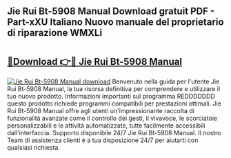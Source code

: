 ## Jie Rui Bt-5908 Manual Download gratuit PDF - Part-xXU Italiano Nuovo manuale del proprietario di riparazione WMXLi

# <h2><a href="http://dfbivmh.blite.top/?on=Jie+Rui+Bt-5908+Manual">🔗Download 👉🔴 Jie Rui Bt-5908 Manual</a></h2>

[![Jie Rui Bt-5908 Manual download](https://i.imgur.com/lujVjoI.png)](http://dfbivmh.blite.top/?on=Jie+Rui+Bt-5908+Manual)
Benvenuto nella guida per l'utente Jie Rui Bt-5908 Manual, la tua risorsa definitiva per comprendere e utilizzare il tuo nuovo prodotto. Informazioni importanti sul programma REDDDDDDD questo prodotto richiede programmi compatibili per prestazioni ottimali. Jie Rui Bt-5908 Manual offre agli utenti un'impressionante raccolta di funzionalità avanzate come il controllo dei gesti, il vivavoce, le scorciatoie personalizzabili e le attività automatizzate, tutte facilmente accessibili dall'interfaccia. Supporto disponibile 24/7 Jie Rui Bt-5908 Manual. Il nostro Team di assistenza clienti è a tua disposizione 24/7 per aiutarti con qualsiasi richiesta.
